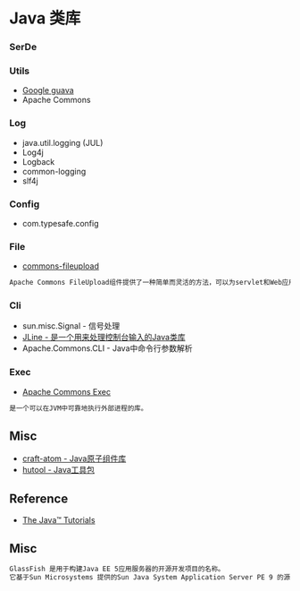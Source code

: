 # Java 类库

### SerDe

### Utils
* [Google guava](Guava/README.md)
* Apache Commons

### Log
* java.util.logging (JUL)
* Log4j
* Logback
* common-logging
* slf4j

### Config
* com.typesafe.config

### File
* [commons-fileupload](https://github.com/apache/commons-fileupload)
```md
Apache Commons FileUpload组件提供了一种简单而灵活的方法，可以为servlet和Web应用程序添加对多部分文件上载功能的支持。
```

### Cli
* sun.misc.Signal - 信号处理
* [JLine - 是一个用来处理控制台输入的Java类库](https://jline.github.io/)
* Apache.Commons.CLI - Java中命令行参数解析

### Exec
* [Apache Commons Exec](https://github.com/apache/commons-exec)
```md
是一个可以在JVM中可靠地执行外部进程的库。
```

## Misc
* [craft-atom - Java原子组件库](https://github.com/mindwind/craft-atom)
* [hutool - Java工具包](https://gitee.com/loolly/hutool)

## Reference
* [The Java™ Tutorials](https://docs.oracle.com/javase/tutorial/)

## Misc
```md
GlassFish 是用于构建Java EE 5应用服务器的开源开发项目的名称。
它基于Sun Microsystems 提供的Sun Java System Application Server PE 9 的源代码以及Oracle 贡献的TopLink 持久性代码。
```